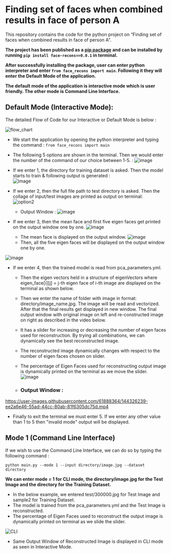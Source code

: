 # Finding set of faces when combined results in face of person A
This repository contains the code for the python project on “Finding set of faces when combined results in face of person A". <br>

**The project has been published as a [pip package](https://pypi.org/project/face-recons/0.0.1/) and can be installed by running ```pip install face-recons==0.0.1``` in terminal.**
<br>

**After successfully installing the package, user can enter python interpreter and enter ```from face_recons import main```. Following it they will enter the Default Mode of the application.**

**The default mode of the application is interactive mode which is user friendly. The other mode is Command Line Interface.**

## Default Mode (Interactive Mode): 
The detailed Flow of Code for our Interactive or Default Mode is below :

![flow_chart](https://user-images.githubusercontent.com/61888364/144736192-361c955c-8b2c-4f47-b6cd-1ce5ac78360e.png)

- We start the application by opening the python interpreter and typing the command :  ```from face_recons import main```
- The following 5 options are shown in the terminal. Then we would enter the number of the command of our choice between 1-5. : 
![image](https://user-images.githubusercontent.com/61888364/144733110-9caf58c2-0590-4ec6-ad54-ebae83dd9516.png)

- If we enter 1, the directory for training dataset is asked. Then the model starts to train & following output is generated : <br>
![image](https://user-images.githubusercontent.com/61888364/145155249-5ded11e3-9860-4f55-8a8e-512bed106870.png)

- If we enter 2, then the full file path to test directory is asked. Then the collage of input/test images are printed as output on terminal: <br>
![option2](https://user-images.githubusercontent.com/61888364/145155791-39ec58ae-1eef-4bab-9bbc-214617b63282.png)
  - Output Window : <break>
![image](https://user-images.githubusercontent.com/61888364/144733058-e0e21775-4821-4720-8e7a-640c2c9544f8.png)
- If we enter 3, then the mean face and first five eigen faces get printed on the output window one by one.
![image](https://user-images.githubusercontent.com/61888364/144732502-c1d58c7e-dde1-4262-9a46-db8a173d6caa.png)
  - The mean face is displayed on the output window.
![image](https://user-images.githubusercontent.com/61888364/144732992-b3d399ae-5206-4aa3-b374-f8bb26084eaa.png)
  - Then, all the five eigen faces will be displayed on the output window one by one. 

![image](https://user-images.githubusercontent.com/61888364/144732545-f885df83-889d-4f41-92fb-cf452f91d497.png)

- If we enter 4, then the trained model is read from pca_parameters.yml. 
  - Then the eigen vectors held in a structure of eigenVectors where eigen_face[i][j] = j-th eigen face of i-th image are displayed on the terminal as shown below.
  - Then we enter the name of folder with image in format: directory/image_name.jpg. The image will be read and vectorized. After that the final results get displayed in new window. The final output window with original image on left and re-constructed image on right as described in the video below. 
  - It has a slider for increasing or decreasing the number of eigen faces used for reconstruction. By trying all combinations, we can dynamically see the best reconstructed image. 
  - The reconstructed image dynamically changes with respect to the number of eigen faces chosen on slider.
  - The percentage of Eigen Faces used for reconstructing output image is dynamically printed on the terminal as we move the slider. <br>
![image](https://user-images.githubusercontent.com/61888364/145156635-ee8d89f8-f1b3-4ab9-b631-abab8787266a.png)

  - ### **Output Window :**
https://user-images.githubusercontent.com/61888364/144326239-ee2a6e46-55ad-44cc-80ab-81f6305dc75d.mp4
 
- Finally to exit the terminal we must enter 5. If we enter any other value than 1 to 5 then "invalid mode" output will be displayed.

## Mode 1 (Command Line Interface)
If we wish to use the Command Line Interface, we can do so by typing the following command :
  ```
  python main.py --mode 1 --input directory/image.jpg --dataset directory
  ```
**We can enter mode = 1 for CLI mode, the directory/image.jpg for the Test Image and the directory for the Training Dataset.**

- In the below example, we entered test/300000.jpg for Test Image and  sample2 for Training Dataset. 
- The model is trained from the pca_parameters.yml and the Test Image is reconstructed. 
- The percentage of Eigen Faces used to reconstruct the output image is dynamically printed on terminal as we slide the slider.

![CLI](https://user-images.githubusercontent.com/61888364/145159037-71a3d602-510c-418d-be9c-af3617968d27.png)
  
- Same Output Window of Reconstructed Image is displayed in CLI mode as seen in Interactive Mode.
